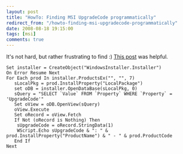 ```yaml
---
layout: post
title: "HowTo: Finding MSI UpgradeCode programmatically"
redirect_from: "/howto-finding-msi-upgradecode-programmatically"
date: 2008-08-18 19:15:00
tags: [msi]
comments: true
---
```

It's not hard, but rather frustrating to find :) [This post](http://forum.installsite.net/index.php?act=ST&f=26&t=14035) was helpful.

```vbscript
Set installer = CreateObject("WindowsInstaller.Installer")
On Error Resume Next
For Each prod In installer.ProductsEx("", "", 7)
   sLocalPkg = prod.InstallProperty("LocalPackage")
   set oDB = installer.OpenDataBase(sLocalPkg, 0)
   sQuery = "SELECT `Value` FROM `Property` WHERE `Property` = 'UpgradeCode'"
   Set oView = oDB.OpenView(sQuery)
   oView.Execute
   Set oRecord = oView.Fetch
   If Not (oRecord is Nothing) Then
    sUpgradeCode = oRecord.StringData(1)
    WScript.Echo sUpgradeCode & ": " & prod.InstallProperty("ProductName") & " - " & prod.ProductCode
   End If
Next
```
